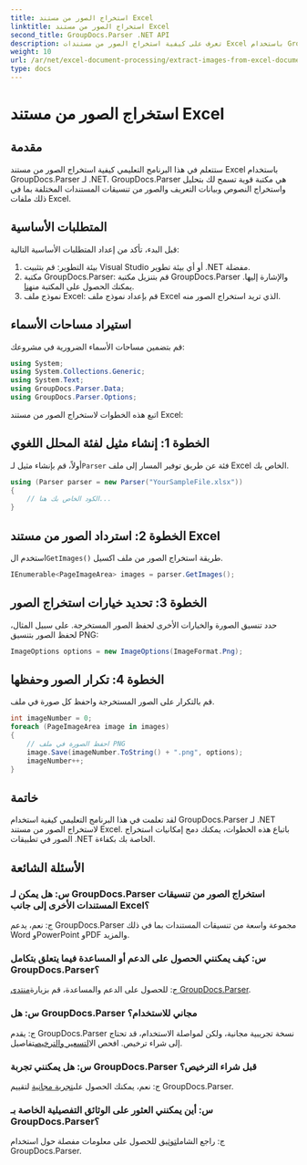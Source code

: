 ```yaml
---
title: استخراج الصور من مستند Excel
linktitle: استخراج الصور من مستند Excel
second_title: GroupDocs.Parser .NET API
description: تعرف على كيفية استخراج الصور من مستندات Excel باستخدام GroupDocs.Parser لـ .NET. دليل خطوة بخطوة مع أمثلة التعليمات البرمجية.
weight: 10
url: /ar/net/excel-document-processing/extract-images-from-excel-document/
type: docs
---
```

# استخراج الصور من مستند Excel

## مقدمة
ستتعلم في هذا البرنامج التعليمي كيفية استخراج الصور من مستند Excel باستخدام GroupDocs.Parser لـ .NET. GroupDocs.Parser هي مكتبة قوية تسمح لك بتحليل واستخراج النصوص وبيانات التعريف والصور من تنسيقات المستندات المختلفة بما في ذلك ملفات Excel.
## المتطلبات الأساسية
قبل البدء، تأكد من إعداد المتطلبات الأساسية التالية:
1. بيئة التطوير: قم بتثبيت Visual Studio أو أي بيئة تطوير .NET مفضلة.
2.  مكتبة GroupDocs.Parser: قم بتنزيل مكتبة GroupDocs.Parser والإشارة إليها. يمكنك الحصول على المكتبة من[هنا](https://releases.groupdocs.com/parser/net/).
3. نموذج ملف Excel: قم بإعداد نموذج ملف Excel الذي تريد استخراج الصور منه.
## استيراد مساحات الأسماء
قم بتضمين مساحات الأسماء الضرورية في مشروعك:
```csharp
using System;
using System.Collections.Generic;
using System.Text;
using GroupDocs.Parser.Data;
using GroupDocs.Parser.Options;
```
اتبع هذه الخطوات لاستخراج الصور من مستند Excel:
## الخطوة 1: إنشاء مثيل لفئة المحلل اللغوي
 أولاً، قم بإنشاء مثيل لـ`Parser` فئة عن طريق توفير المسار إلى ملف Excel الخاص بك.
```csharp
using (Parser parser = new Parser("YourSampleFile.xlsx"))
{
    // الكود الخاص بك هنا...
}
```
## الخطوة 2: استرداد الصور من مستند Excel
 استخدم ال`GetImages()` طريقة استخراج الصور من ملف اكسيل.
```csharp
IEnumerable<PageImageArea> images = parser.GetImages();
```
## الخطوة 3: تحديد خيارات استخراج الصور
حدد تنسيق الصورة والخيارات الأخرى لحفظ الصور المستخرجة. على سبيل المثال، لحفظ الصور بتنسيق PNG:
```csharp
ImageOptions options = new ImageOptions(ImageFormat.Png);
```
## الخطوة 4: تكرار الصور وحفظها
قم بالتكرار على الصور المستخرجة واحفظ كل صورة في ملف.
```csharp
int imageNumber = 0;
foreach (PageImageArea image in images)
{
    // احفظ الصورة في ملف PNG
    image.Save(imageNumber.ToString() + ".png", options);
    imageNumber++;
}
```
## خاتمة
لقد تعلمت في هذا البرنامج التعليمي كيفية استخدام GroupDocs.Parser لـ .NET لاستخراج الصور من مستند Excel. باتباع هذه الخطوات، يمكنك دمج إمكانيات استخراج الصور في تطبيقات .NET الخاصة بك بكفاءة.

## الأسئلة الشائعة
### س: هل يمكن لـ GroupDocs.Parser استخراج الصور من تنسيقات المستندات الأخرى إلى جانب Excel؟
ج: نعم، يدعم GroupDocs.Parser مجموعة واسعة من تنسيقات المستندات بما في ذلك Word وPowerPoint وPDF والمزيد.
### س: كيف يمكنني الحصول على الدعم أو المساعدة فيما يتعلق بتكامل GroupDocs.Parser؟
 ج: للحصول على الدعم والمساعدة، قم بزيارة[منتدى GroupDocs.Parser](https://forum.groupdocs.com/c/parser/17).
### س: هل GroupDocs.Parser مجاني للاستخدام؟
 ج: يقدم GroupDocs.Parser نسخة تجريبية مجانية، ولكن لمواصلة الاستخدام، قد تحتاج إلى شراء ترخيص. افحص ال[التسعير والترخيص](https://purchase.groupdocs.com/buy)تفاصيل.
### س: هل يمكنني تجربة GroupDocs.Parser قبل شراء الترخيص؟
 ج: نعم، يمكنك الحصول على[تجربة مجانية](https://releases.groupdocs.com/) لتقييم GroupDocs.Parser.
### س: أين يمكنني العثور على الوثائق التفصيلية الخاصة بـ GroupDocs.Parser؟
 ج: راجع الشامل[توثيق](https://tutorials.groupdocs.com/parser/net/) للحصول على معلومات مفصلة حول استخدام GroupDocs.Parser.